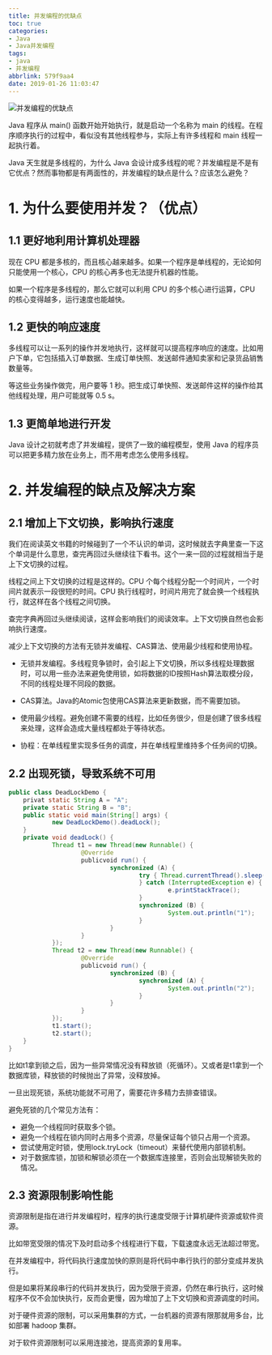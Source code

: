 ```yaml
---
title: 并发编程的优缺点
toc: true
categories:
- Java
- Java并发编程
tags:
- java
- 并发编程
abbrlink: 579f9aa4
date: 2019-01-26 11:03:47
---
```


![并发编程的优缺点](http://image.shuiyujie.com/%E5%B9%B6%E5%8F%91%E7%BC%96%E7%A8%8B%E7%9A%84%E4%BC%98%E7%BC%BA%E7%82%B9.png)

Java 程序从 main() 函数开始开始执行，就是启动一个名称为 main 的线程。在程序顺序执行的过程中，看似没有其他线程参与，实际上有许多线程和 main 线程一起执行着。

Java 天生就是多线程的，为什么 Java 会设计成多线程的呢？并发编程是不是有它优点？然而事物都是有两面性的，并发编程的缺点是什么？应该怎么避免？

<!-- more -->

# 1. 为什么要使用并发？（优点）

## 1.1 更好地利用计算机处理器

现在 CPU 都是多核的，而且核心越来越多。如果一个程序是单线程的，无论如何只能使用一个核心，CPU 的核心再多也无法提升机器的性能。

如果一个程序是多线程的，那么它就可以利用 CPU 的多个核心进行运算，CPU 的核心变得越多，运行速度也能越快。

## 1.2 更快的响应速度

多线程可以让一系列的操作并发地执行，这样就可以提高程序响应的速度。比如用户下单，它包括插入订单数据、生成订单快照、发送邮件通知卖家和记录货品销售数量等。

等这些业务操作做完，用户要等 1 秒。把生成订单快照、发送邮件这样的操作给其他线程处理，用户可能就等 0.5 s。

## 1.3 更简单地进行开发

Java 设计之初就考虑了并发编程，提供了一致的编程模型，使用 Java 的程序员可以把更多精力放在业务上，而不用考虑怎么使用多线程。

# 2. 并发编程的缺点及解决方案

## 2.1 增加上下文切换，影响执行速度

我们在阅读英文书籍的时候碰到了一个不认识的单词，这时候就去字典里查一下这个单词是什么意思，查完再回过头继续往下看书。这个一来一回的过程就相当于是上下文切换的过程。

线程之间上下文切换的过程是这样的。CPU 个每个线程分配一个时间片，一个时间片就表示一段很短的时间。CPU 执行线程时，时间片用完了就会换一个线程执行，就这样在各个线程之间切换。

查完字典再回过头继续阅读，这样会影响我们的阅读效率。上下文切换自然也会影响执行速度。

减少上下文切换的方法有无锁并发编程、CAS算法、使用最少线程和使用协程。

- 无锁并发编程。多线程竞争锁时，会引起上下文切换，所以多线程处理数据时，可以用一些办法来避免使用锁，如将数据的ID按照Hash算法取模分段，不同的线程处理不同段的数据。

- CAS算法。Java的Atomic包使用CAS算法来更新数据，而不需要加锁。

- 使用最少线程。避免创建不需要的线程，比如任务很少，但是创建了很多线程来处理，这样会造成大量线程都处于等待状态。

- 协程：在单线程里实现多任务的调度，并在单线程里维持多个任务间的切换。

## 2.2 出现死锁，导致系统不可用

```java
public class DeadLockDemo {
    privat static String A = "A";
    private static String B = "B";
    public static void main(String[] args) {
            new DeadLockDemo().deadLock();
    }
    private void deadLock() {
            Thread t1 = new Thread(new Runnable() {
                    @Override
                    publicvoid run() {
                            synchronized (A) {
                                    try { Thread.currentThread().sleep(2000);
                                    } catch (InterruptedException e) {
                                            e.printStackTrace();
                                    }
                                    synchronized (B) {
                                            System.out.println("1");
                                    }
                            }
                    }
            });
            Thread t2 = new Thread(new Runnable() {
                    @Override
                    publicvoid run() {
                            synchronized (B) {
                                    synchronized (A) {
                                            System.out.println("2");
                                    }
                            }
                    }
            });
            t1.start();
            t2.start();
    }
}

```

比如t1拿到锁之后，因为一些异常情况没有释放锁（死循环）。又或者是t1拿到一个数据库锁，释放锁的时候抛出了异常，没释放掉。

一旦出现死锁，系统功能就不可用了，需要花许多精力去排查错误。

避免死锁的几个常见方法有：

- 避免一个线程同时获取多个锁。
- 避免一个线程在锁内同时占用多个资源，尽量保证每个锁只占用一个资源。
- 尝试使用定时锁，使用lock.tryLock（timeout）来替代使用内部锁机制。
- 对于数据库锁，加锁和解锁必须在一个数据库连接里，否则会出现解锁失败的情况。

## 2.3 资源限制影响性能

资源限制是指在进行并发编程时，程序的执行速度受限于计算机硬件资源或软件资源。

比如带宽受限的情况下及时启动多个线程进行下载，下载速度永远无法超过带宽。

在并发编程中，将代码执行速度加快的原则是将代码中串行执行的部分变成并发执行。

但是如果将某段串行的代码并发执行，因为受限于资源，仍然在串行执行，这时候程序不仅不会加快执行，反而会更慢，因为增加了上下文切换和资源调度的时间。

对于硬件资源的限制，可以采用集群的方式，一台机器的资源有限那就用多台，比如部署 hadoop 集群。

对于软件资源限制可以采用连接池，提高资源的复用率。


